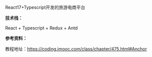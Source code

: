 React17+Typescript开发的旅游电商平台


**技术栈：**

React + Typescript  + Redux + Antd

**参考资料：**

教程地址：https://coding.imooc.com/class/chapter/475.html#Anchor


